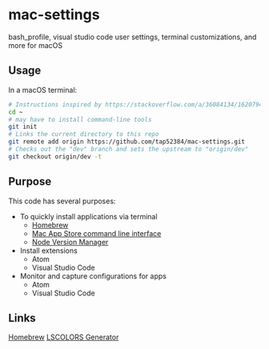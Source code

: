 # mac-settings

bash_profile, visual studio code user settings, terminal customizations, and
more for macOS

## Usage

In a macOS terminal:

```bash
# Instructions inspired by https://stackoverflow.com/a/36084134/1620794
cd ~
# may have to install command-line tools
git init
# Links the current directory to this repo
git remote add origin https://github.com/tap52384/mac-settings.git
# Checks out the "dev" branch and sets the upstream to "origin/dev"
git checkout origin/dev -t
```

## Purpose

This code has several purposes:

-   To quickly install applications via terminal
    -   [Homebrew](https://brew.sh/)
    -   [Mac App Store command line interface](https://github.com/mas-cli/mas)
    -   [Node Version Manager](https://github.com/creationix/nvm)
-   Install extensions
    -   Atom
    -   Visual Studio Code
-   Monitor and capture configurations for apps
    -   Atom
    -   Visual Studio Code

## Links

[Homebrew](https://brew.sh/)
[LSCOLORS Generator](https://geoff.greer.fm/lscolors/)
